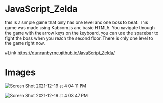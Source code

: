 # JavaScript_Zelda

this is a simple game that only has one level and one boss to beat. This game was made using Kaboom.js and basic HTML5. You navigate through the game with the arrow keys on the keyboard, you can use the spacebar to fight the boss when you reach the second floor. There is only one level to the game right now.



#Link https://duncanbyrne.github.io/JavaScript_Zelda/


# Images

![Screen Shot 2021-12-19 at 4 04 11 PM](https://user-images.githubusercontent.com/85514179/146690698-d63306f8-22ff-4337-a369-3d10e8a5ce81.png)

![Screen Shot 2021-12-19 at 4 03 47 PM](https://user-images.githubusercontent.com/85514179/146690706-8b818da3-c03e-40c4-b7b7-52c7d33912ec.png)
